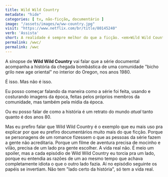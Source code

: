 ```yaml
---
title: Wild Wild Country
metadate: "hide"
categories: [ tv, não-ficção, documentário ]
image: "/assets/images/w/ww-country.jpg"
visit: "https://www.netflix.com/br/title/80145240"
verb: 'Assista'
short: A realidade é sempre melhor do que a ficção. <em>Wild Wild Country</em> tem pessoas reais tomando decisões reais, por mais absurdas ou idiotas que elas possam ser. Tudo isso contado usando imagens reais da época.
permalink: /wwc/
permalink: /wwc
---
```


A sinopse de **Wild Wild Country** vai falar que a série documental acompanha a história da chegada bombástica de uma comunidade "bicho grilo new age oriental" no interior do Oregon, nos anos 1980.

É isso. Mas não é isso.

Eu posso começar falando da maneira como a série foi feita, usando e costurando imagens da época, feitas pelos próprios membros da comunidade, mas também pela mídia da época.

Ou eu posso falar de como a história é um retrato do mundo *atual* tanto quanto é dos anos 80.

Mas eu prefiro falar que Wild Wild Country é o exemplo que eu mais uso pra explicar por que eu prefiro documentários muito mais do que ficção. Porque se personagens de um romance fizessem o que as pessoas da série fazem a gente não acreditaria. Porque um filme de aventura precisa de mocinho e vilão, precisa de um lado pra gente escolher. A vida real não. É meio um spoiler, mas a cada episódio de Wild Wild Country eu torcia pra um lado, porque eu entendia as razões de um ao mesmo tempo que achava completamente idiota o que o outro lado fazia. Aí no episódio seguinte os papéis se invertiam. Não tem "lado certo da história", só tem a vida real.